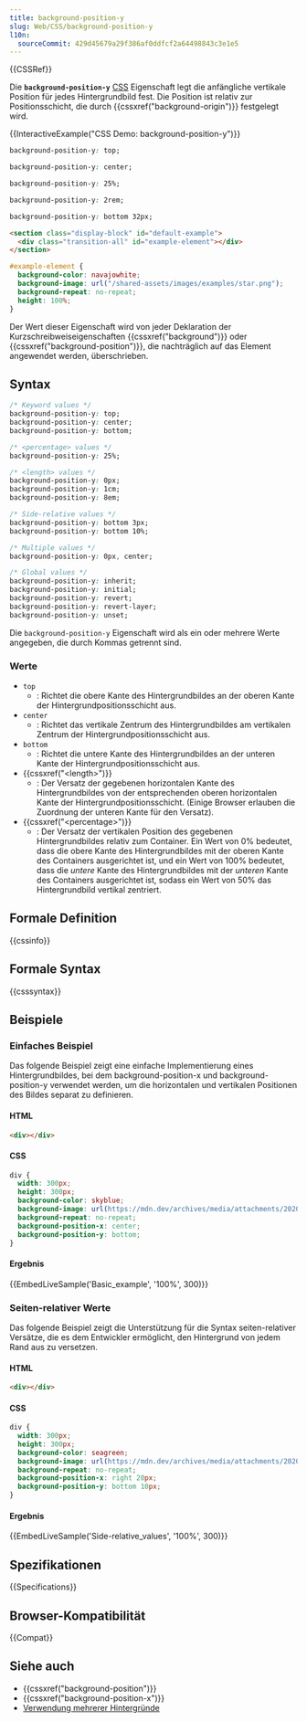 ```yaml
---
title: background-position-y
slug: Web/CSS/background-position-y
l10n:
  sourceCommit: 429d45679a29f386af0ddfcf2a64498843c3e1e5
---
```


{{CSSRef}}

Die **`background-position-y`** [CSS](/de/docs/Web/CSS) Eigenschaft legt die anfängliche vertikale Position für jedes Hintergrundbild fest. Die Position ist relativ zur Positionsschicht, die durch {{cssxref("background-origin")}} festgelegt wird.

{{InteractiveExample("CSS Demo: background-position-y")}}

```css interactive-example-choice
background-position-y: top;
```

```css interactive-example-choice
background-position-y: center;
```

```css interactive-example-choice
background-position-y: 25%;
```

```css interactive-example-choice
background-position-y: 2rem;
```

```css interactive-example-choice
background-position-y: bottom 32px;
```

```html interactive-example
<section class="display-block" id="default-example">
  <div class="transition-all" id="example-element"></div>
</section>
```

```css interactive-example
#example-element {
  background-color: navajowhite;
  background-image: url("/shared-assets/images/examples/star.png");
  background-repeat: no-repeat;
  height: 100%;
}
```

<!-- Der Quellcode für dieses interaktive Beispiel wird in einem GitHub-Repository gespeichert. Wenn Sie zum Projekt der interaktiven Beispiele beitragen möchten, klonen Sie bitte https://github.com/mdn/interactive-examples und senden Sie uns eine Pull-Anfrage. -->

Der Wert dieser Eigenschaft wird von jeder Deklaration der Kurzschreibweiseigenschaften {{cssxref("background")}} oder {{cssxref("background-position")}}, die nachträglich auf das Element angewendet werden, überschrieben.

## Syntax

```css
/* Keyword values */
background-position-y: top;
background-position-y: center;
background-position-y: bottom;

/* <percentage> values */
background-position-y: 25%;

/* <length> values */
background-position-y: 0px;
background-position-y: 1cm;
background-position-y: 8em;

/* Side-relative values */
background-position-y: bottom 3px;
background-position-y: bottom 10%;

/* Multiple values */
background-position-y: 0px, center;

/* Global values */
background-position-y: inherit;
background-position-y: initial;
background-position-y: revert;
background-position-y: revert-layer;
background-position-y: unset;
```

Die `background-position-y` Eigenschaft wird als ein oder mehrere Werte angegeben, die durch Kommas getrennt sind.

### Werte

- `top`
  - : Richtet die obere Kante des Hintergrundbildes an der oberen Kante der Hintergrundpositionsschicht aus.
- `center`
  - : Richtet das vertikale Zentrum des Hintergrundbildes am vertikalen Zentrum der Hintergrundpositionsschicht aus.
- `bottom`
  - : Richtet die untere Kante des Hintergrundbildes an der unteren Kante der Hintergrundpositionsschicht aus.
- {{cssxref("&lt;length&gt;")}}
  - : Der Versatz der gegebenen horizontalen Kante des Hintergrundbildes von der entsprechenden oberen horizontalen Kante der Hintergrundpositionsschicht. (Einige Browser erlauben die Zuordnung der unteren Kante für den Versatz).
- {{cssxref("&lt;percentage&gt;")}}
  - : Der Versatz der vertikalen Position des gegebenen Hintergrundbildes relativ zum Container. Ein Wert von 0% bedeutet, dass die obere Kante des Hintergrundbildes mit der oberen Kante des Containers ausgerichtet ist, und ein Wert von 100% bedeutet, dass die _untere_ Kante des Hintergrundbildes mit der _unteren_ Kante des Containers ausgerichtet ist, sodass ein Wert von 50% das Hintergrundbild vertikal zentriert.

## Formale Definition

{{cssinfo}}

## Formale Syntax

{{csssyntax}}

## Beispiele

### Einfaches Beispiel

Das folgende Beispiel zeigt eine einfache Implementierung eines Hintergrundbildes, bei dem background-position-x und background-position-y verwendet werden, um die horizontalen und vertikalen Positionen des Bildes separat zu definieren.

#### HTML

```html
<div></div>
```

#### CSS

```css
div {
  width: 300px;
  height: 300px;
  background-color: skyblue;
  background-image: url(https://mdn.dev/archives/media/attachments/2020/07/29/17350/3b4892b7e820122ac6dd7678891d4507/firefox.png);
  background-repeat: no-repeat;
  background-position-x: center;
  background-position-y: bottom;
}
```

#### Ergebnis

{{EmbedLiveSample('Basic_example', '100%', 300)}}

### Seiten-relativer Werte

Das folgende Beispiel zeigt die Unterstützung für die Syntax seiten-relativer Versätze, die es dem Entwickler ermöglicht, den Hintergrund von jedem Rand aus zu versetzen.

#### HTML

```html
<div></div>
```

#### CSS

```css
div {
  width: 300px;
  height: 300px;
  background-color: seagreen;
  background-image: url(https://mdn.dev/archives/media/attachments/2020/07/29/17350/3b4892b7e820122ac6dd7678891d4507/firefox.png);
  background-repeat: no-repeat;
  background-position-x: right 20px;
  background-position-y: bottom 10px;
}
```

#### Ergebnis

{{EmbedLiveSample('Side-relative_values', '100%', 300)}}

## Spezifikationen

{{Specifications}}

## Browser-Kompatibilität

{{Compat}}

## Siehe auch

- {{cssxref("background-position")}}
- {{cssxref("background-position-x")}}
- [Verwendung mehrerer Hintergründe](/de/docs/Web/CSS/CSS_backgrounds_and_borders/Using_multiple_backgrounds)
